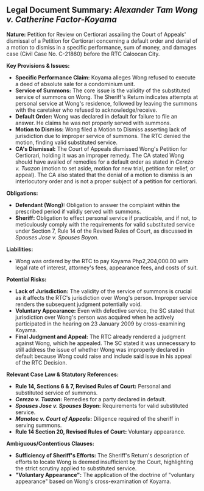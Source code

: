 ## Legal Document Summary: *Alexander Tam Wong v. Catherine Factor-Koyama*

**Nature:** Petition for Review on Certiorari assailing the Court of Appeals' dismissal of a Petition for Certiorari concerning a default order and denial of a motion to dismiss in a specific performance, sum of money, and damages case (Civil Case No. C-21860) before the RTC Caloocan City.

**Key Provisions & Issues:**

*   **Specific Performance Claim:** Koyama alleges Wong refused to execute a deed of absolute sale for a condominium unit.
*   **Service of Summons:** The core issue is the validity of the substituted service of summons on Wong. The Sheriff's Return indicates attempts at personal service at Wong's residence, followed by leaving the summons with the caretaker who refused to acknowledge/receive.
*   **Default Order:** Wong was declared in default for failure to file an answer. He claims he was not properly served with summons.
*   **Motion to Dismiss:** Wong filed a Motion to Dismiss asserting lack of jurisdiction due to improper service of summons. The RTC denied the motion, finding valid substituted service.
*   **CA's Dismissal:** The Court of Appeals dismissed Wong's Petition for Certiorari, holding it was an improper remedy. The CA stated Wong should have availed of remedies for a default order as stated in *Cerezo v. Tuazon* (motion to set aside, motion for new trial, petition for relief, or appeal). The CA also stated that the denial of a motion to dismiss is an interlocutory order and is not a proper subject of a petition for certiorari.

**Obligations:**

*   **Defendant (Wong):** Obligation to answer the complaint within the prescribed period if validly served with summons.
*   **Sheriff:** Obligation to effect personal service if practicable, and if not, to meticulously comply with the requirements for valid substituted service under Section 7, Rule 14 of the Revised Rules of Court, as discussed in *Spouses Jose v. Spouses Boyon*.

**Liabilities:**

*   Wong was ordered by the RTC to pay Koyama Php2,204,000.00 with legal rate of interest, attorney's fees, appearance fees, and costs of suit.

**Potential Risks:**

*   **Lack of Jurisdiction:** The validity of the service of summons is crucial as it affects the RTC's jurisdiction over Wong's person. Improper service renders the subsequent judgment potentially void.
*   **Voluntary Appearance:** Even with defective service, the SC stated that jurisdiction over Wong's person was acquired when he actively participated in the hearing on 23 January 2009 by cross-examining Koyama.
*   **Final Judgment and Appeal:** The RTC already rendered a judgment against Wong, which he appealed. The SC stated it was unnecessary to still address the issue of whether Wong was improperly declared in default because Wong could raise and include said issue in his appeal of the RTC Decision.

**Relevant Case Law & Statutory References:**

*   **Rule 14, Sections 6 & 7, Revised Rules of Court:** Personal and substituted service of summons.
*   ***Cerezo v. Tuazon*:** Remedies for a party declared in default.
*   ***Spouses Jose v. Spouses Boyon*:** Requirements for valid substituted service.
*   ***Manotoc v. Court of Appeals*:** Diligence required of the sheriff in serving summons.
*   **Rule 14 Section 20, Revised Rules of Court:** Voluntary appearance.

**Ambiguous/Contentious Clauses:**

*   **Sufficiency of Sheriff's Efforts:** The Sheriff's Return's description of efforts to locate Wong is deemed insufficient by the Court, highlighting the strict scrutiny applied to substituted service.
*   **"Voluntary Appearance":** The application of the doctrine of "voluntary appearance" based on Wong's cross-examination of Koyama.
